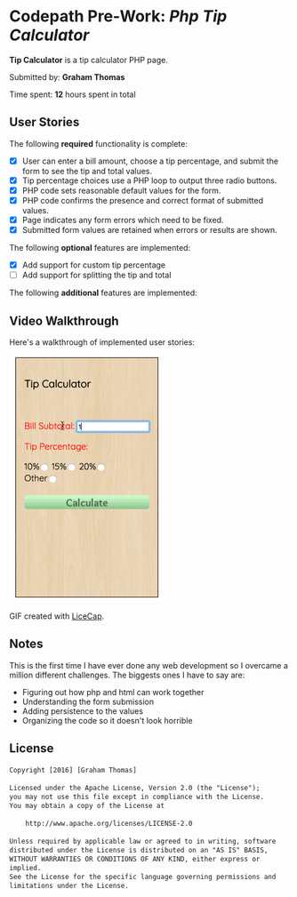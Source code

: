 # Codepath Pre-Work: *Php Tip Calculator*

**Tip Calculator** is a tip calculator PHP page.

Submitted by: **Graham Thomas**

Time spent: **12** hours spent in total

## User Stories

The following **required** functionality is complete:
* [X] User can enter a bill amount, choose a tip percentage, and submit the form to see the tip and total values.
* [X] Tip percentage choices use a PHP loop to output three radio buttons.
* [X] PHP code sets reasonable default values for the form.
* [X] PHP code confirms the presence and correct format of submitted values.
* [X] Page indicates any form errors which need to be fixed.
* [X] Submitted form values are retained when errors or results are shown.

The following **optional** features are implemented:
* [X] Add support for custom tip percentage
* [ ] Add support for splitting the tip and total

The following **additional** features are implemented:


## Video Walkthrough

Here's a walkthrough of implemented user stories:

![alt text](https://github.com/GrahamMThomas/php_tip_calculator/blob/master/demo.gif "Demo")

GIF created with [LiceCap](http://www.cockos.com/licecap/).

## Notes

This is the first time I have ever done any web development so I overcame a million different challenges. The biggests ones I have to say are: 
+ Figuring out how php and html can work together
+ Understanding the form submission
+ Adding persistence to the values
+ Organizing the code so it doesn't look horrible

## License

    Copyright [2016] [Graham Thomas]

    Licensed under the Apache License, Version 2.0 (the "License");
    you may not use this file except in compliance with the License.
    You may obtain a copy of the License at

        http://www.apache.org/licenses/LICENSE-2.0

    Unless required by applicable law or agreed to in writing, software
    distributed under the License is distributed on an "AS IS" BASIS,
    WITHOUT WARRANTIES OR CONDITIONS OF ANY KIND, either express or implied.
    See the License for the specific language governing permissions and
    limitations under the License.
